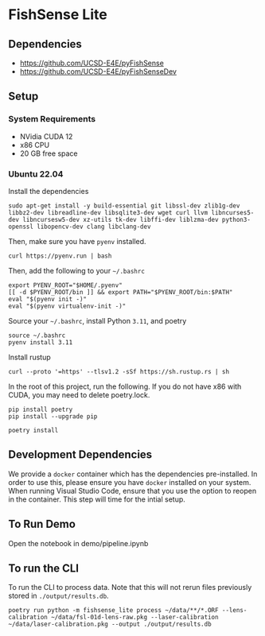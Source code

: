 # FishSense Lite

## Dependencies
* https://github.com/UCSD-E4E/pyFishSense
* https://github.com/UCSD-E4E/pyFishSenseDev

## Setup

### System Requirements
- NVidia CUDA 12
- x86 CPU
- 20 GB free space

### Ubuntu 22.04
Install the dependencies
```
sudo apt-get install -y build-essential git libssl-dev zlib1g-dev libbz2-dev libreadline-dev libsqlite3-dev wget curl llvm libncurses5-dev libncursesw5-dev xz-utils tk-dev libffi-dev liblzma-dev python3-openssl libopencv-dev clang libclang-dev
```

Then, make sure you have `pyenv` installed.
```
curl https://pyenv.run | bash
```

Then, add the following to your `~/.bashrc`
```
export PYENV_ROOT="$HOME/.pyenv"
[[ -d $PYENV_ROOT/bin ]] && export PATH="$PYENV_ROOT/bin:$PATH"
eval "$(pyenv init -)"
eval "$(pyenv virtualenv-init -)"
```

Source your `~/.bashrc`, install Python `3.11`, and poetry
```
source ~/.bashrc
pyenv install 3.11
```

Install rustup
```
curl --proto '=https' --tlsv1.2 -sSf https://sh.rustup.rs | sh
```

In the root of this project, run the following.  If you do not have x86 with CUDA, you may need to delete poetry.lock.
```
pip install poetry
pip install --upgrade pip

poetry install
```

## Development Dependencies
We provide a `docker` container which has the dependencies pre-installed.  In order to use this, please ensure you have `docker` installed on your system.  When running Visual Studio Code, ensure that you use the option to reopen in the container.  This step will time for the intial setup.

## To Run Demo
Open the notebook in demo/pipeline.ipynb

## To run the CLI
To run the CLI to process data.  Note that this will not rerun files previously stored in `./output/results.db`.
```
poetry run python -m fishsense_lite process ~/data/**/*.ORF --lens-calibration ~/data/fsl-01d-lens-raw.pkg --laser-calibration ~/data/laser-calibration.pkg --output ./output/results.db
```
